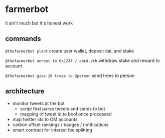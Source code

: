 # farmerbot

it ain't much but it's honest work

## commands

`@thefarmerbot plant` create user wallet, deposit dai, and stake

`@thefarmerbot unroot to 0x1234 / abcd.eth` withdraw stake and reward to account

`@thefarmerbot give 10 trees to @person` send trees to person

## architecture

- monitor tweets at the bot
  - script that parse tweets and sends to bot
  - mapping of tweet id to bool once processed
- map twitter ids to OM accounts
- carbon offset rankings / badges / notifications
- smart contract for interest fee splitting
